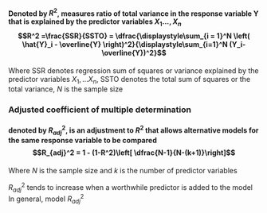#### Denoted by $R^2$, measures ratio of total variance in the response variable Y that is explained by the predictor variables $X_1...,X_n$ $$R^2 =\frac{SSR}{SSTO} = \dfrac{\displaystyle\sum_{i = 1}^N \left( \hat{Y}_i - \overline{Y} \right)^2}{\displaystyle\sum_{i=1}^N (Y_i-\overline{Y})^2}$$
Where SSR denotes regression sum of squares or variance explained by the predictor variables $X_1, ...X_n,$ SSTO denotes the total sum of squares or the total variance, $N$ is the sample size

### Adjusted coefficient of multiple determination
#### denoted by $R^2_{adj}$, is an adjustment to $R^2$ that allows alternative models for the same response variable to be compared $$R_{adj}^2 = 1 - (1-R^2)\left[ \dfrac{N-1}{N-(k+1)}\right]$$
Where $N$ is the sample size and $k$ is the number of predictor variables 

$R^2_{adj}$ tends to increase when a worthwhile predictor is added to the model
In general, model $R^2_{adj}$ 


